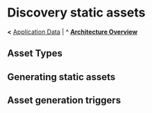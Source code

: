 
# Discovery static assets

**<** [Application Data](data.md) | **^** **[Architecture Overview](overview.md)**

## Asset Types


## Generating static assets


## Asset generation triggers
